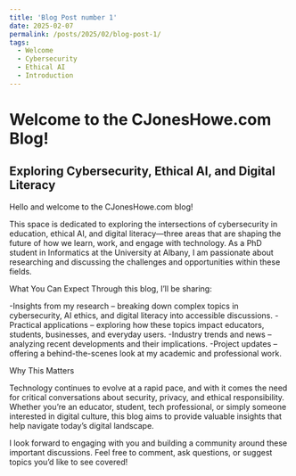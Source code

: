 ```yaml
---
title: 'Blog Post number 1'
date: 2025-02-07
permalink: /posts/2025/02/blog-post-1/
tags:
  - Welcome
  - Cybersecurity
  - Ethical AI
  - Introduction
---
```


Welcome to the CJonesHowe.com Blog!
======

Exploring Cybersecurity, Ethical AI, and Digital Literacy
------

Hello and welcome to the CJonesHowe.com blog!

This space is dedicated to exploring the intersections of cybersecurity in education, ethical AI, and digital literacy—three areas that are shaping the future of how we learn, work, and engage with technology. As a PhD student in Informatics at the University at Albany, I am passionate about researching and discussing the challenges and opportunities within these fields.

What You Can Expect
Through this blog, I’ll be sharing:

-Insights from my research – breaking down complex topics in cybersecurity, AI ethics, and digital literacy into accessible discussions.
-Practical applications – exploring how these topics impact educators, students, businesses, and everyday users.
-Industry trends and news – analyzing recent developments and their implications.
-Project updates – offering a behind-the-scenes look at my academic and professional work.

Why This Matters

Technology continues to evolve at a rapid pace, and with it comes the need for critical conversations about security, privacy, and ethical responsibility. Whether you’re an educator, student, tech professional, or simply someone interested in digital culture, this blog aims to provide valuable insights that help navigate today’s digital landscape.

I look forward to engaging with you and building a community around these important discussions. Feel free to comment, ask questions, or suggest topics you’d like to see covered!

